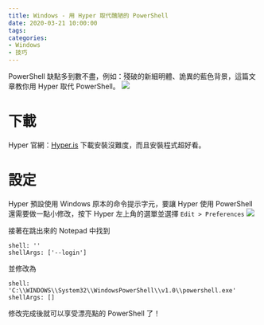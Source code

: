```yaml
---
title: Windows - 用 Hyper 取代醜陋的 PowerShell
date: 2020-03-21 10:00:00
tags:
categories:
- Windows
- 技巧
---
```

PowerShell 缺點多到數不盡，例如：殘破的新細明體、詭異的藍色背景，這篇文章教你用 Hyper 取代 PowerShell。
![](https://b80q1w.bn.files.1drv.com/y4mM_1661KnGljH_BO3Szh9rja4f-roX1L-pswYAX65bdOx8onkEl_D_2W_irCbq-xOpHBLUyFuTu-ezB8bKXeyLeUFtXNtzGAimJhj_rZVzoSnIrYErb7wi_Z7Wwak0R2sOC7L3tEg2uzCRM3Ga_uE1ssTlZVPkRXiompBccYAGxxldUurl2Z8Y10OG6qjLgyjqc1nYJHiMabgyu_Sb6LI-w)
<!--more-->
# 下載
Hyper 官網：[Hyper.is](https://hyper.is/)
下載安裝沒難度，而且安裝程式超好看。

# 設定
Hyper 預設使用 Windows 原本的命令提示字元，要讓 Hyper 使用 PowerShell 還需要做一點小修改，按下 Hyper 左上角的選單並選擇 `Edit > Preferences`
![](https://b82pyg.bn.files.1drv.com/y4msT_BtHM6sLunRc7-W3pkTF1GT8ouioP-5vz7eJk6kwtQ9jpfVfoxO25x79HV3aD5ZdeI4ZyAXp7pj8yNuuCm-0MpVhfrkxf7fkqcyPxn4zwD4XFbARMo6vUhAanWtf0Qa_Ch1kEiW7EaFp90b4BimzCZVq54aJdnaelJf2x-g5Jdmyu7lSoo7kRPtJlnfoGXpNRX4QeCDeTxWl61_NF5hA)

接著在跳出來的 Notepad 中找到 
```
shell: ''
shellArgs: ['--login']
```

並修改為
```
shell: 'C:\\WINDOWS\\System32\\WindowsPowerShell\\v1.0\\powershell.exe'
shellArgs: []
```

修改完成後就可以享受漂亮點的 PowerShell 了！